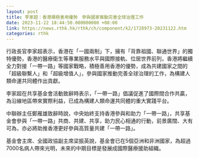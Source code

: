 ```yaml
---
layout: post
title: 李家超：香港積極善用優勢　參與國家推動完善全球治理工作
date: 2023-11-22 18:44:50.000000000 +08:00
link: https://news.rthk.hk/rthk/ch/component/k2/1728973-20231122.htm
categories: rthk
---
```


行政長官李家超表示，香港在「一國兩制」下，擁有「背靠祖國、聯通世界」的獨特優勢，香港的醫療衛生等專業服務水平與國際接軌、位居世界前列，香港將繼續全力對接「一帶一路」等國家戰略，積極善用香港的優勢，成為共建國家之間的「超級聯繫人」和「超級增值人」，參與國家推動完善全球治理的工作，為構建人類命運共同體作出貢獻。

李家超在共享基金會活動致辭時表示，「一帶一路」倡議促進了國際間合作共贏，為沿線地區帶來實際利益，已成為構建人類命運共同體的重大實踐平台。

中聯辦主任鄭雁雄致辭時說，中央始終支持香港參與和助力「一帶一路」，共享基金會參與「一帶一路」共商、共建、共享，助力民心相通的行動，前景廣闊、大有可為，亦必將助推香港更好參與高質量共建「一帶一路」。

基金會主席、全國政協副主席梁振英說，基金會已在5個亞洲和非洲國家，為超過7000名病人帶來光明，未來的中期目標是發展成國際醫療援助組織。
